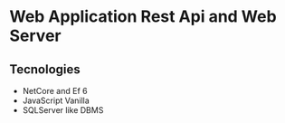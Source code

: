 # Web Application Rest Api and Web Server

## Tecnologies
- NetCore and Ef 6
- JavaScript Vanilla
- SQLServer like DBMS
